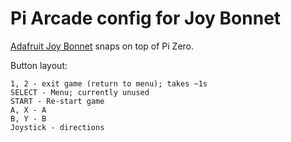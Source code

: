 # Pi Arcade config for Joy Bonnet

[Adafruit Joy Bonnet](https://www.adafruit.com/product/3464) snaps on top of Pi Zero.

Button layout:

```
1, 2 - exit game (return to menu); takes ~1s
SELECT - Menu; currently unused
START - Re-start game
A, X - A
B, Y - B
Joystick - directions
```
